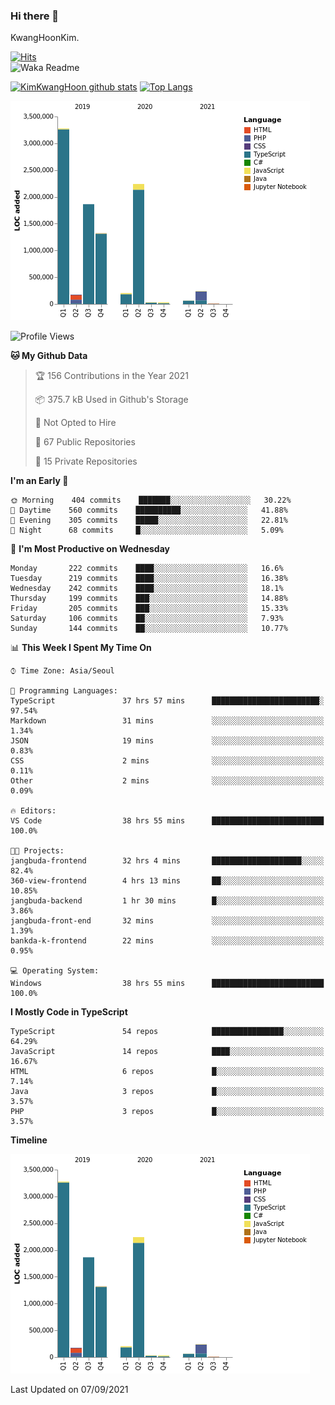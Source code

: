 ### Hi there 👋

KwangHoonKim.

[![Hits](https://hits.seeyoufarm.com/api/count/incr/badge.svg?url=https%3A%2F%2Fgithub.com%2Frhkdgns95)](https://hits.seeyoufarm.com)  
![Waka Readme](https://github.com/rhkdgns95/rhkdgns95/workflows/Waka%20Readme/badge.svg)

[![KimKwangHoon github stats](https://github-readme-stats.vercel.app/api?username=rhkdgns95&show_icons=true)](https://github.com/rhkdgns95/github-readme-stats)   [![Top Langs](https://github-readme-stats.vercel.app/api/top-langs/?username=rhkdgns95&layout=compact)](https://github.com/rhkdgns95/github-readme-stats)   


![Chart not found](https://raw.githubusercontent.com/rhkdgns95/rhkdgns95/master/charts/bar_graph.png) 



<!--START_SECTION:waka-->
![Profile Views](http://img.shields.io/badge/Profile%20Views-1-blue)

**🐱 My Github Data** 

> 🏆 156 Contributions in the Year 2021
 > 
> 📦 375.7 kB Used in Github's Storage 
 > 
> 🚫 Not Opted to Hire
 > 
> 📜 67 Public Repositories 
 > 
> 🔑 15 Private Repositories  
 > 
**I'm an Early 🐤** 

```text
🌞 Morning    404 commits    ███████░░░░░░░░░░░░░░░░░░   30.22% 
🌆 Daytime    560 commits    ██████████░░░░░░░░░░░░░░░   41.88% 
🌃 Evening    305 commits    █████░░░░░░░░░░░░░░░░░░░░   22.81% 
🌙 Night      68 commits     █░░░░░░░░░░░░░░░░░░░░░░░░   5.09%

```
📅 **I'm Most Productive on Wednesday** 

```text
Monday       222 commits    ████░░░░░░░░░░░░░░░░░░░░░   16.6% 
Tuesday      219 commits    ████░░░░░░░░░░░░░░░░░░░░░   16.38% 
Wednesday    242 commits    ████░░░░░░░░░░░░░░░░░░░░░   18.1% 
Thursday     199 commits    ███░░░░░░░░░░░░░░░░░░░░░░   14.88% 
Friday       205 commits    ███░░░░░░░░░░░░░░░░░░░░░░   15.33% 
Saturday     106 commits    ██░░░░░░░░░░░░░░░░░░░░░░░   7.93% 
Sunday       144 commits    ██░░░░░░░░░░░░░░░░░░░░░░░   10.77%

```


📊 **This Week I Spent My Time On** 

```text
⌚︎ Time Zone: Asia/Seoul

💬 Programming Languages: 
TypeScript               37 hrs 57 mins      ████████████████████████░   97.54% 
Markdown                 31 mins             ░░░░░░░░░░░░░░░░░░░░░░░░░   1.34% 
JSON                     19 mins             ░░░░░░░░░░░░░░░░░░░░░░░░░   0.83% 
CSS                      2 mins              ░░░░░░░░░░░░░░░░░░░░░░░░░   0.11% 
Other                    2 mins              ░░░░░░░░░░░░░░░░░░░░░░░░░   0.09%

🔥 Editors: 
VS Code                  38 hrs 55 mins      █████████████████████████   100.0%

🐱‍💻 Projects: 
jangbuda-frontend        32 hrs 4 mins       ████████████████████░░░░░   82.4% 
360-view-frontend        4 hrs 13 mins       ██░░░░░░░░░░░░░░░░░░░░░░░   10.85% 
jangbuda-backend         1 hr 30 mins        █░░░░░░░░░░░░░░░░░░░░░░░░   3.86% 
jangbuda-front-end       32 mins             ░░░░░░░░░░░░░░░░░░░░░░░░░   1.39% 
bankda-k-frontend        22 mins             ░░░░░░░░░░░░░░░░░░░░░░░░░   0.95%

💻 Operating System: 
Windows                  38 hrs 55 mins      █████████████████████████   100.0%

```

**I Mostly Code in TypeScript** 

```text
TypeScript               54 repos            ████████████████░░░░░░░░░   64.29% 
JavaScript               14 repos            ████░░░░░░░░░░░░░░░░░░░░░   16.67% 
HTML                     6 repos             █░░░░░░░░░░░░░░░░░░░░░░░░   7.14% 
Java                     3 repos             █░░░░░░░░░░░░░░░░░░░░░░░░   3.57% 
PHP                      3 repos             █░░░░░░░░░░░░░░░░░░░░░░░░   3.57%

```


**Timeline**

![Chart not found](https://raw.githubusercontent.com/rhkdgns95/rhkdgns95/master/charts/bar_graph.png) 


 Last Updated on 07/09/2021
<!--END_SECTION:waka-->
